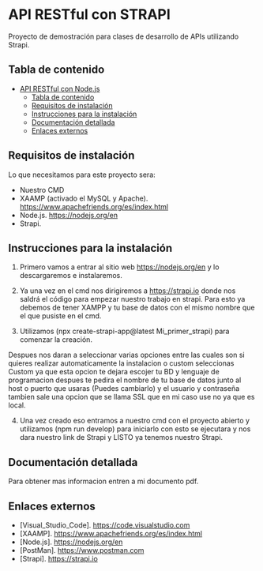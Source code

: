 # API RESTful con STRAPI

Proyecto de demostración para clases de desarrollo de APIs utilizando Strapi.

## Tabla de contenido

- [API RESTful con Node.js](#api-restful-con-nodejs)
  - [Tabla de contenido](#tabla-de-contenido)
  - [Requisitos de instalación](#requisitos-de-instalación)
  - [Instrucciones para la instalación](#instrucciones-para-la-instalación)
  - [Documentación detallada](#documentación-detallada)
  - [Enlaces externos](#enlaces-externos)

## Requisitos de instalación

Lo que necesitamos para este proyecto sera:

- Nuestro CMD
- XAAMP (activado el MySQL y Apache). https://www.apachefriends.org/es/index.html
- Node.js. https://nodejs.org/en
- Strapi. 

## Instrucciones para la instalación

1. Primero vamos a entrar al sitio web https://nodejs.org/en y lo descargaremos e instalaremos.

2. Ya una vez en el cmd nos dirigiremos a https://strapi.io donde nos saldrá el código para empezar nuestro trabajo en strapi. Para esto ya debemos de tener XAMPP y tu base de datos con el mismo nombre que el que pusiste en el cmd.

3. Utilizamos (npx create-strapi-app@latest Mi_primer_strapi) para comenzar la creación. 

Despues nos daran a seleccionar varias opciones entre las cuales son si quieres realizar automaticamente la instalacion o custom seleccionas Custom ya que esta opcion te dejara escojer tu BD y lenguaje de programacion despues te pedira el nombre de tu base de datos junto al host o puerto que usaras (Puedes cambiarlo) y el usuario y contraseña tambien sale una opcion que se llama SSL que en mi caso use no ya que es local.

4. Una vez creado eso entramos a nuestro cmd con el proyecto abierto y utilizamos (npm run develop) para iniciarlo con esto se ejecutara y nos dara nuestro link de Strapi y LISTO ya tenemos nuestro Strapi.

## Documentación detallada

Para obtener mas informacion entren a mi documento pdf.

## Enlaces externos

- [Visual_Studio_Code]. https://code.visualstudio.com
- [XAAMP]. https://www.apachefriends.org/es/index.html
- [Node.js]. https://nodejs.org/en
- [PostMan]. https://www.postman.com
- [Strapi]. https://strapi.io